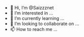- 👋 Hi, I’m @Saizzznet
- 👀 I’m interested in ...
- 🌱 I’m currently learning ...
- 💞️ I’m looking to collaborate on ...
- 📫 How to reach me ...

<!---
Saizzznet/Saizzznet is a ✨ special ✨ repository because its `README.md` (this file) appears on your GitHub profile.
You can click the Preview link to take a look at your changes.
--->
